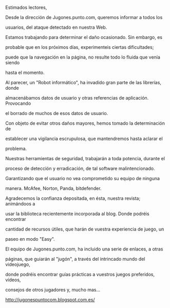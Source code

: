  Estimados lectores,


Desde la dirección de Jugones.punto.com, queremos informar a todos los

usuarios, del ataque detectado en nuestra Web.

Estamos trabajando para determinar el daño ocasionado. Sin embargo, es

probable que en los próximos días, experimenteis ciertas dificultades;

puede que la navegación en la página, no resulte todo lo fluida que venía siendo

hasta el momento.


 Al parecer, un "Robot informático", ha invadido gran parte de las librerías, donde

almacenábamos datos de usuario y otras referencias de aplicación. Provocando

el borrado de muchos de esos datos de usuario.


Con objeto de evitar otros daños mayores, hemos tomado la determinación de

establecer una vigilancia escrupulosa, que mantendremos hasta aclarar el

problema.


Nuestras herramientas de seguridad, trabajarán a toda potencia, durante el

proceso de detección y erradicación, de tal software malintencionado.

Garantizando que el usuario no vea comprometido su equipo de ninguna

manera. McAfee, Norton, Panda, bitdefender.


Agradecemos la confianza depositada, en ésta, nuestra revista; animándoos a

usar la biblioteca recientemente incorporada al blog. Donde podréis encontrar

cantidad de recursos útiles, que harán de vuestra experiencia de juego, un

paseo en modo "Easy".


El equipo de Jugones.punto.com, ha incluido una serie de enlaces, a otras

páginas, que guiarán al "jugón", a través del intrincado mundo del videojuego,

donde podréis encontrar guías prácticas a vuestros juegos preferidos, vídeos,

consejos de otros jugadores y, mucho mas...




http://jugonespuntocom.blogspot.com.es/
